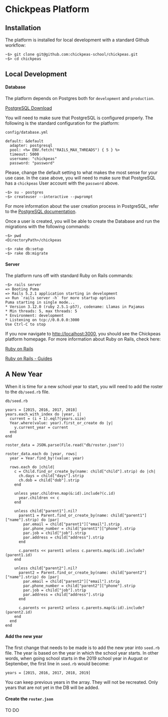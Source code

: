 # Chickpeas Platform

## Installation

The platform is installed for local development with a standard Github workflow:
```
~$> git clone git@github.com:chickpeas-school/chickpeas.git
~$> cd chickpeas
```

## Local Development

#### Database

The platform depends on Postgres both for `development` and `production`. 

[PostgreSQL Download](https://www.postgresql.org/download/)

You will need to make sure that PostgreSQL is configured properly. The following is the standard configuration for the platform:

`config/database.yml`
```
default: &default
  adapter: postgresql
  pool: <%= ENV.fetch("RAILS_MAX_THREADS") { 5 } %>
  timeout: 5000
  username: "chickpeas"
  password: "password"
```
Please, change the default setting to what makes the most sense for your use case. In the case above, you will need to make sure that PostgreSQL has a `chickpeas` User account with the `password` above. 
```
~$> su - postgres
~$> createuser --interactive --pwprompt
```
For more information about the user creation process in PostgreSQL, refer to the [PostgreSQL documentation](https://www.postgresql.org/docs/9.3/app-createuser.html).

Once a user is created, you will be able to create the Database and run the migrations with the following commands:
```
~$> pwd
<DirectoryPath>/chickpeas

~$> rake db:setup
~$> rake db:migrate
```

#### Server

The platform runs off with standard Ruby on Rails commands:
```
~$> rails server
=> Booting Puma
=> Rails 5.2.1 application starting in development
=> Run `rails server -h` for more startup options
Puma starting in single mode...
* Version 3.12.0 (ruby 2.5.1-p57), codename: Llamas in Pajamas
* Min threads: 5, max threads: 5
* Environment: development
* Listening on tcp://0.0.0.0:3000
Use Ctrl-C to stop
```
If you now navigate to [http://localhost:3000](http://localhost:3000), you should see the Chickpeas platform homepage. For more information about Ruby on Rails, check here:

[Ruby on Rails](https://rubyonrails.org/)

[Ruby on Rails - Guides](https://guides.rubyonrails.org/)

## A New Year

When it is time for a new school year to start, you will need to add the roster to the `db/seed.rb` file.

`db/seed.rb`
```
years = [2015, 2016, 2017, 2018]
years.each_with_index do |year, i|
  current = (i + 1).eql?(years.size)
  Year.where(value: year).first_or_create do |y|
    y.current_year = current
  end
end

roster_data = JSON.parse(File.read("db/roster.json"))

roster_data.each do |year, rows|
  year = Year.find_by!(value: year)

  rows.each do |child|
    c = Child.find_or_create_by(name: child["child"].strip) do |ch|
      ch.days = child["days"].strip
      ch.dob = child["dob"].strip
    end

    unless year.children.map(&:id).include?(c.id)
      year.children << c
    end

    unless child["parent1"].nil?
      parent1 = Parent.find_or_create_by(name: child["parent1"]["name"].strip) do |par|
        par.email = child["parent1"]["email"].strip
        par.phone_number = child["parent1"]["phone"].strip
        par.job = child["job"].strip
        par.address = child["address"].strip
      end

      c.parents << parent1 unless c.parents.map(&:id).include?(parent1.id)
    end

    unless child["parent2"].nil?
      parent2 = Parent.find_or_create_by(name: child["parent2"]["name"].strip) do |par|
        par.email = child["parent2"]["email"].strip
        par.phone_number = child["parent2"]["phone"].strip
        par.job = child["job"].strip
        par.address = child["address"].strip
      end

      c.parents << parent2 unless c.parents.map(&:id).include?(parent2.id)
    end
  end
end
```
#### Add the new year
The first change that needs to be made is to add the new year into `seed.rb` file. The year is based on the year in which the school year starts. In other words, when going school starts in the 2019 school year in August or September, the first line in `seed.rb` would become:
```
years = [2015, 2016, 2017, 2018, 2019]
```
You can keep previous years in the array. They will not be recreated. Only years that are not yet in the DB will be added. 

#### Create the `roster.json`

TO DO
